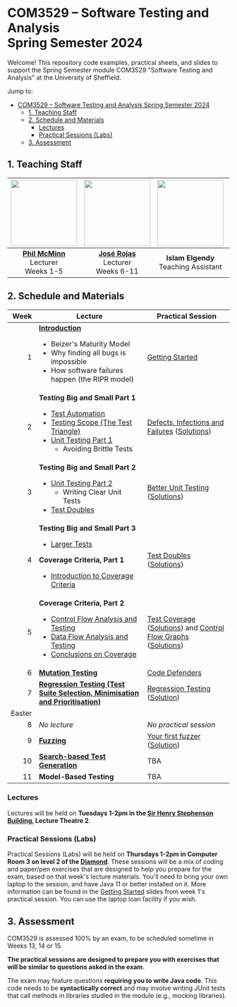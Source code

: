 # COM3529 – Software Testing and Analysis <br /> Spring Semester 2024

Welcome! This repository code examples, practical sheets, and slides to support the Spring Semester module COM3529 "Software Testing and Analysis" at the University of Sheffield.

Jump to:
- [COM3529 – Software Testing and Analysis  Spring Semester 2024](#com3529-software-testing-and-analysis--spring-semester-2024)
  - [1. Teaching Staff](#1-teaching-staff)
  - [2. Schedule and Materials](#2-schedule-and-materials)
    - [Lectures](#lectures)
    - [Practical Sessions (Labs)](#practical-sessions-labs)
  - [3. Assessment](#3-assessment)

## 1. Teaching Staff

  |<img src="misc/images/phil.jpg" width="150"/> | <img src="misc/images/jose.jpg" width="150"/> | <img src="misc/images/islam.jpg" width="150"/> | <img src="misc/images/megan.jpg" width="150"/> | <img src="misc/images/rui.jpg" width="150"/> |
  |:-:|:-:|:-:|:-:|:-:|
  | **[Phil McMinn](https://mcminn.info)** <br /> Lecturer <br /> Weeks 1-5 | **[José Rojas](https://jmrojas.github.io)** <br /> Lecturer <br /> Weeks 6-11 | **Islam Elgendy** <br /> Teaching Assistant | **Megan Maton** <br /> Demonstrator | **Ruizhen (Rui) Gu** <br /> Demonstrator|

## 2. Schedule and Materials

| Week | Lecture | Practical Session |
|-:|-|-|
|1 | **[Introduction](week1/1-introduction.pdf)**<ul><li>Beizer's Maturity Model</li><li>Why finding all bugs is impossible</li><li>How software failures happen (the RIPR model)</li></ul>| [Getting Started](week1/practical-session-background-information.pdf) |
|2 | **Testing Big and Small Part 1**<ul><li>[Test Automation](week2/2-test-automation.pdf)</li><li>[Testing Scope (The Test Triangle)](week2/3-test-scope.pdf)</li><li>[Unit Testing Part 1](week2/4-1-unit-testing-part-1.pdf)<ul><li>Avoiding Brittle Tests</li></ul></li></ul> | [Defects, Infections and Failures](week2/practical.md) ([Solutions](week2/practical-solutions.md)) | 
|3 | **Testing Big and Small Part 2**<ul><li>[Unit Testing Part 2](week3/4-2-unit-testing-part-2.pdf)<ul><li>Writing Clear Unit Tests</li></ul><li>[Test Doubles](week3/5-test-doubles.pdf)</li></ul> | [Better Unit Testing](week3/practical.md) ([Solutions](week3/practical-solutions.md)) | 
|4 | **Testing Big and Small Part 3**<ul><li>[Larger Tests](week4/6-larger-tests.pdf)</li></ul>**Coverage Criteria, Part 1**<ul><li>[Introduction to Coverage Criteria](week4/7-coverage-criteria.pdf)</li></ul> | [Test Doubles](week4/practical.md) ([Solutions](week4/practical-solutions.md)) |
|5 | **Coverage Criteria, Part 2**<ul><li>[Control Flow Analysis and Testing](week5/8-control-flow-analysis-and-testing.pdf)</li><li>[Data Flow Analysis and Testing](week5/9-data-flow-analysis-and-testing.pdf)</li><li>[Conclusions on Coverage](week5/10-coverage-criteria-conclusions.pdf)</li></ul> | [Test Coverage](week5/coverage.md) ([Solutions](week5/coverage-solutions.md)) and [Control Flow Graphs](week5/cfgs.md) ([Solutions](week5/cfgs-solutions.md)) |
|6 | **[Mutation Testing](week6/w6-mutation.pdf)** | [Code Defenders](week6/CodeDefenders.pdf) |
|7 | **[Regression Testing (Test Suite Selection, Minimisation and Prioritisation)](week7/w7-regression.pdf)** | [Regression Testing](week7/regression-testing.md) ([Solution](week7/regression-testing-solutions.md)) |
|Easter| | |
|8 | *No lecture* | *No practical session* |
|9 | **[Fuzzing](week9/w9-fuzzing.pdf)** | [Your first fuzzer](week9/practical/Fuzzing.md) ([Solution](week9/practical/solution/)) |
|10| **[Search-based Test Generation](week10/w10-sbst.pdf)** | TBA |
|11| **Model-Based Testing** | TBA |

### Lectures

Lectures will be held on **Tuesdays 1-2pm in the [Sir Henry Stephenson Building](https://www.sheffield.ac.uk/acse/department/facilities/sir-henry-stephenson-building), Lecture Theatre 2**. 

### Practical Sessions (Labs)

Practical Sessions (Labs) will be held on **Thursdays 1-2pm in Computer Room 3 on level 2 of the [Diamond](https://www.sheffield.ac.uk/engineering/diamond-engineering/floor-plans)**. These sessions will be a mix of coding and paper/pen exercises that are designed to help you prepare for the exam, based on that week's lecture materials. You'll need to bring your own laptop to the session, and have Java 11 or better installed on it. More information can be found in the [Getting Started](week1/practical-session-background-information.pdf) slides from week 1's practical session. You can use the laptop loan facility if you wish.


## 3. Assessment

COM3529 is assessed 100% by an exam, to be scheduled sometime in Weeks 13, 14 or 15.

**The practical sessions are designed to prepare you with exercises that will be similar to questions asked in the exam**. 

The exam may feature questions **requiring you to write Java code**. This code
needs to be **syntactically correct** and may involve writing JUnit tests that
call methods in libraries studied in the module (e.g., mocking libraries).

